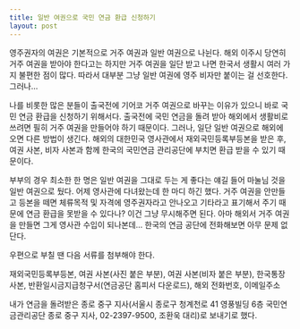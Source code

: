 ```yaml
---
title: 일반 여권으로 국민 연금 환급 신청하기
layout: post
---
```

영주권자의 여권은 기본적으로 거주 여권과 일반 여권으로 나뉜다. 해외 이주시 당연히 거주 여권을 받아야 한다고는 하지만 거주 여권을 일단 받고 나면 한국서 생활시 여러 가지 불편한 점이 많다. 따라서 대부분 그냥 일반 여권에 영주 비자만 붙이는 걸 선호한다. 그러나&#8230;

나를 비롯한 많은 분들이 출국전에 기어코 거주 여권으로 바꾸는 이유가 있으니 바로 국민 연금 환급을 신청하기 위해서다. 출국전에 국민 연금을 돌려 받아 해외에서 생활비로 쓰려면 필히 거주 여권을 만들어야 하기 때문이다. 그러나, 일단 일반 여권으로 해외에 오면 다른 방법이 생긴다. 해외의 대한민국 영사관에서 재외국민등록부등본을 받은 후, 여권 사본, 비자 사본과 함께 한국의 국민연금 관리공단에 부치면 환급 받을 수 있기 때문이다. 

부부의 경우 최소한 한 명은 일반 여권을 그대로 두는 게 좋다는 얘길 들어 마눌님 것을 일반 여권으로 뒀다. 어제 영사관에 다녀왔는데 한 마디 하긴 했다. 거주 여권을 안만들고 등본을 떼면 체류목적 및 자격에 영주권자라고 안나오고 기타라고 표기해서 주기 때문에 연금 환급을 못받을 수 있다나? 이건 그냥 무시해주면 된다. 아마 해외서 거주 여권을 만들면 그게 영사관 수입이 되나본데&#8230; 한국의 연금 공단에 전화해보면 아무 문제 없단다. 

우편으로 부칠 땐 다음 서류를 첨부해야 한다. 

재외국민등록부등본, 여권 사본(사진 붙은 부분), 여권 사본(비자 붙은 부분), 한국통장사본, 반환일시금지급청구서(연금공단 홈피서 다운로드), 해외 전화번호, 이메일주소

내가 연금을 돌려받은 종로 중구 지사(서울시 종로구 청계천로 41 영풍빌딩 6층 국민연금관리공단 종로 중구 지사, 02-2397-9500, 조환욱 대리)로 보내기로 했다.